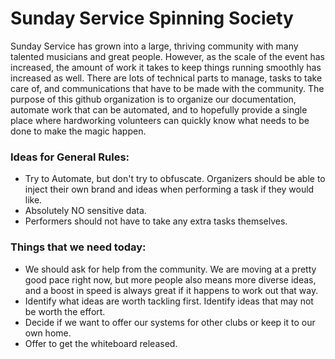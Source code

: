 # Sunday Service Spinning Society

Sunday Service has grown into a large, thriving community with many talented musicians and great people.  However, as the scale of the event has increased, the amount of work it takes to keep things running smoothly has increased as well.  There are lots of technical parts to manage, tasks to take care of, and communications that have to be made with the community.  The purpose of this github organization is to organize our documentation, automate work that can be automated, and to hopefully provide a single place where hardworking volunteers can quickly know what needs to be done to make the magic happen.

### Ideas for General Rules:

* Try to Automate, but don't try to obfuscate.  Organizers should be able to inject their own brand and ideas when performing a task if they would like.
* Absolutely NO sensitive data.
* Performers should not have to take any extra tasks themselves.

### Things that we need today:

* We should ask for help from the community.  We are moving at a pretty good pace right now, but more people also means more diverse ideas, and a boost in speed is always great if it happens to work out that way.
* Identify what ideas are worth tackling first.  Identify ideas that may not be worth the effort.
* Decide if we want to offer our systems for other clubs or keep it to our own home.
* Offer to get the whiteboard released.


